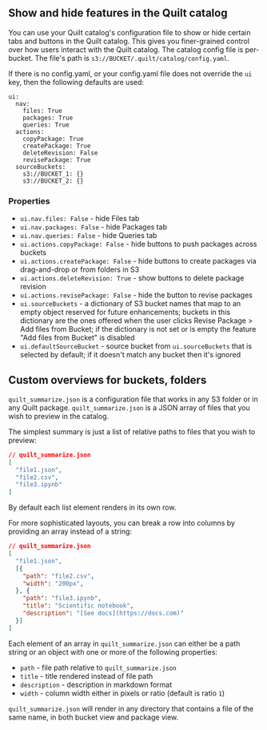 ## Show and hide features in the Quilt catalog

You can use your Quilt catalog's configuration file to show or hide certain
tabs and buttons in the Quilt catalog. This gives you finer-grained control
over how users interact with the Quilt catalog. The catalog config file is per-bucket.
The file's path is `s3://BUCKET/.quilt/catalog/config.yaml`.

If there is no config.yaml, or your config.yaml file does not override the `ui`
key, then the following defaults are used:

```
ui:
  nav:
    files: True
    packages: True
    queries: True
  actions:
    copyPackage: True
    createPackage: True
    deleteRevision: False
    revisePackage: True
  sourceBuckets:
    s3://BUCKET_1: {}
    s3://BUCKET_2: {}
```

### Properties

* `ui.nav.files: False` - hide Files tab
* `ui.nav.packages: False` - hide Packages tab
* `ui.nav.queries: False` - hide Queries tab
* `ui.actions.copyPackage: False` - hide buttons to push packages across buckets
* `ui.actions.createPackage: False` - hide buttons to create packages via
drag-and-drop or from folders in S3
* `ui.actions.deleteRevision: True` - show buttons to delete package revision
* `ui.actions.revisePackage: False` - hide the button to revise packages
* `ui.sourceBuckets` - a dictionary of S3 bucket names that map to an empty object reserved for future enhancements;
buckets in this dictionary are the ones offered when the user clicks
Revise Package > Add files from Bucket; if the dictionary is not set or is empty the feature "Add files from Bucket" is disabled
* `ui.defaultSourceBucket` - source bucket from `ui.sourceBuckets` that is selected by default; if it doesn't match any bucket then it's ignored

## Custom overviews for buckets, folders

`quilt_summarize.json` is a configuration file that works in any S3 folder or in
any Quilt package. `quilt_summarize.json` is a JSON array
of files that you wish to preview in the catalog.

The simplest summary is just a list of relative paths to files that you wish to preview:

```json
// quilt_summarize.json
[
  "file1.json",
  "file2.csv",
  "file3.ipynb"
]
```
By default each list element renders in its own row.
<!--TODO screenshot here !-->

For more sophisticated layouts, you can break a row into columns by providing an
array instead of a string:

```json
// quilt_summarize.json
[
  "file1.json",
  [{
    "path": "file2.csv",
    "width": "200px",
  }, {
    "path": "file3.ipynb",
    "title": "Scientific notebook",
    "description": "[See docs](https://docs.com)"
  }]
]
```
<!--TODO screenshot here !-->

Each element of an array in `quilt_summarize.json` can either be a path string
or an object with one or more of the following properties:
- `path` - file path relative to `quilt_summarize.json`
- `title` - title rendered instead of file path
- `description` - description in markdown format
- `width` - column width either in pixels or ratio (default is ratio `1`)

`quilt_summarize.json` will render in any directory that contains a file of the
same name, in both bucket view and package view.
